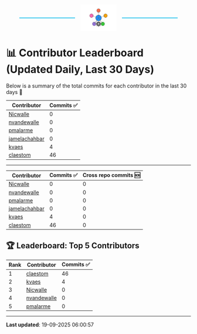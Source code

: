 <p align="center">
  <span style="display: inline-block; width: 30%; border-top: 2px solid #1bbfed; vertical-align: middle;"></span>
  <img src="../logo/belengexplogo.png" alt="Innersource Logo" style="width:20%; vertical-align: middle; margin: 0 10px;" />
  <span style="display: inline-block; width: 30%; border-top: 2px solid #1bbfed; vertical-align: middle;"></span>
</p> 

# 📊 Contributor Leaderboard (Updated Daily, Last 30 Days)

Below is a summary of the total commits for each contributor in the last 30 days 🚀

| Contributor  | Commits ✅ | 
|-------------| --------|
| [Nicwalle](https://github.com/Nicwalle) | 0 | 
| [nvandewalle](https://github.com/nvandewalle) | 0 | 
| [pmalarme](https://github.com/pmalarme) | 0 | 
| [jamelachahbar](https://github.com/jamelachahbar) | 0 | 
| [kvaes](https://github.com/kvaes) | 4 | 
| [claestom](https://github.com/claestom) | 46 | 

----

| Contributor  | Commits ✅ | Cross  repo commits 🆘 |
|-------------| --------| --------|
| [Nicwalle](https://github.com/Nicwalle) | 0 | 0 | 
| [nvandewalle](https://github.com/nvandewalle) | 0 | 0 | 
| [pmalarme](https://github.com/pmalarme) | 0 | 0 | 
| [jamelachahbar](https://github.com/jamelachahbar) | 0 | 0 | 
| [kvaes](https://github.com/kvaes) | 4 | 0 | 
| [claestom](https://github.com/claestom) | 46 | 0 | 

## 🏆 Leaderboard: Top 5 Contributors 

| Rank | Contributor | Commits ✅ |
|------|-------------|---------|
| 1 | [claestom](https://github.com/claestom) | 46 |
| 2 | [kvaes](https://github.com/kvaes) | 4 |
| 3 | [Nicwalle](https://github.com/Nicwalle) | 0 |
| 4 | [nvandewalle](https://github.com/nvandewalle) | 0 |
| 5 | [pmalarme](https://github.com/pmalarme) | 0 |

----

**Last updated**: 19-09-2025 06:00:57